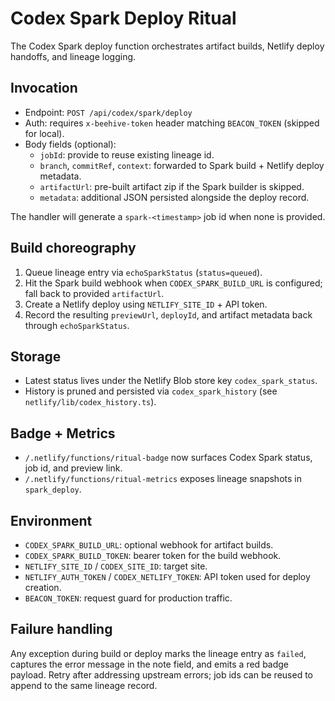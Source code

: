 # Codex Spark Deploy Ritual

The Codex Spark deploy function orchestrates artifact builds, Netlify deploy handoffs, and lineage logging.

## Invocation
- Endpoint: `POST /api/codex/spark/deploy`
- Auth: requires `x-beehive-token` header matching `BEACON_TOKEN` (skipped for local).
- Body fields (optional):
  - `jobId`: provide to reuse existing lineage id.
  - `branch`, `commitRef`, `context`: forwarded to Spark build + Netlify deploy metadata.
  - `artifactUrl`: pre-built artifact zip if the Spark builder is skipped.
  - `metadata`: additional JSON persisted alongside the deploy record.

The handler will generate a `spark-<timestamp>` job id when none is provided.

## Build choreography
1. Queue lineage entry via `echoSparkStatus` (`status=queued`).
2. Hit the Spark build webhook when `CODEX_SPARK_BUILD_URL` is configured; fall back to provided `artifactUrl`.
3. Create a Netlify deploy using `NETLIFY_SITE_ID` + API token.
4. Record the resulting `previewUrl`, `deployId`, and artifact metadata back through `echoSparkStatus`.

## Storage
- Latest status lives under the Netlify Blob store key `codex_spark_status`.
- History is pruned and persisted via `codex_spark_history` (see `netlify/lib/codex_history.ts`).

## Badge + Metrics
- `/.netlify/functions/ritual-badge` now surfaces Codex Spark status, job id, and preview link.
- `/.netlify/functions/ritual-metrics` exposes lineage snapshots in `spark_deploy`.

## Environment
- `CODEX_SPARK_BUILD_URL`: optional webhook for artifact builds.
- `CODEX_SPARK_BUILD_TOKEN`: bearer token for the build webhook.
- `NETLIFY_SITE_ID` / `CODEX_SITE_ID`: target site.
- `NETLIFY_AUTH_TOKEN` / `CODEX_NETLIFY_TOKEN`: API token used for deploy creation.
- `BEACON_TOKEN`: request guard for production traffic.

## Failure handling
Any exception during build or deploy marks the lineage entry as `failed`, captures the error message in the note field, and emits a red badge payload. Retry after addressing upstream errors; job ids can be reused to append to the same lineage record.
